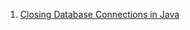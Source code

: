  1. [Closing Database Connections in Java](https://stackoverflow.com/questions/2225221/closing-database-connections-in-java)
